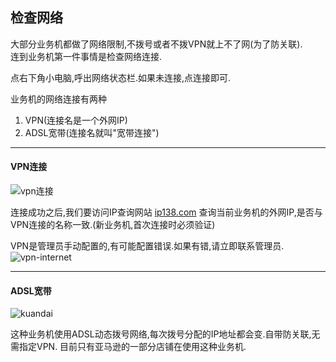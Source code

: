 ## 检查网络

大部分业务机都做了网络限制,不拨号或者不拨VPN就上不了网(为了防关联).  
连到业务机第一件事情是检查网络连接.

点右下角小电脑,呼出网络状态栏.如果未连接,点连接即可.

业务机的网络连接有两种
1. VPN(连接名是一个外网IP)
2. ADSL宽带(连接名就叫"宽带连接")
***
#### VPN连接
![vpn连接](http://img.qingyunkj.com/gitbook_netlogin/VPN%E6%8B%A8%E5%8F%B7.jpg)

连接成功之后,我们要访问IP查询网站 [ip138.com](http://ip138.com) 查询当前业务机的外网IP,是否与VPN连接的名称一致.(新业务机,首次连接时必须验证)

VPN是管理员手动配置的,有可能配置错误.如果有错,请立即联系管理员.
![vpn-internet](http://img.qingyunkj.com/gitbook_netlogin/vpn_inetnet.jpg)

***
#### ADSL宽带

![kuandai](http://img.qingyunkj.com/gitbook_netlogin/kuandai.jpg)

这种业务机使用ADSL动态拨号网络,每次拨号分配的IP地址都会变.自带防关联,无需指定VPN.
目前只有亚马逊的一部分店铺在使用这种业务机.
